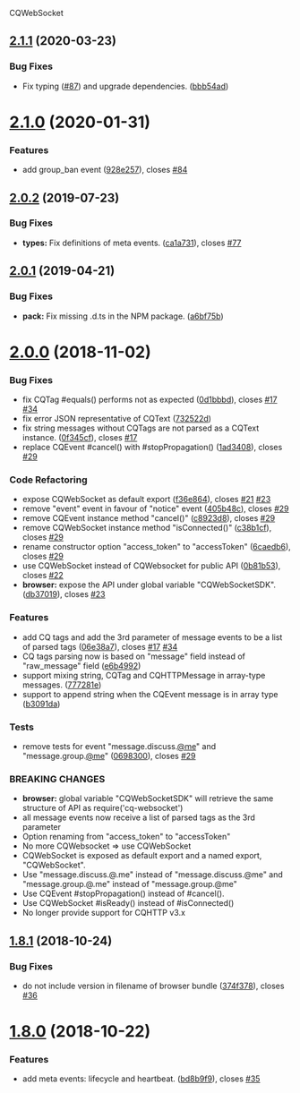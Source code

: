 CQWebSocket

## [2.1.1](https://github.com/momocow/node-cq-websocket/compare/v2.1.0...v2.1.1) (2020-03-23)


### Bug Fixes

* Fix typing ([#87](https://github.com/momocow/node-cq-websocket/issues/87)) and upgrade dependencies. ([bbb54ad](https://github.com/momocow/node-cq-websocket/commit/bbb54adc15a1e59d963f77e0111a56c0227473a3))

# [2.1.0](https://github.com/momocow/node-cq-websocket/compare/v2.0.2...v2.1.0) (2020-01-31)


### Features

* add group_ban event ([928e257](https://github.com/momocow/node-cq-websocket/commit/928e257)), closes [#84](https://github.com/momocow/node-cq-websocket/issues/84)

## [2.0.2](https://github.com/momocow/node-cq-websocket/compare/v2.0.1...v2.0.2) (2019-07-23)


### Bug Fixes

* **types:** Fix definitions of meta events. ([ca1a731](https://github.com/momocow/node-cq-websocket/commit/ca1a731)), closes [#77](https://github.com/momocow/node-cq-websocket/issues/77)

## [2.0.1](https://github.com/momocow/node-cq-websocket/compare/v2.0.0...v2.0.1) (2019-04-21)


### Bug Fixes

* **pack:** Fix missing .d.ts in the NPM package. ([a6bf75b](https://github.com/momocow/node-cq-websocket/commit/a6bf75b))

# [2.0.0](https://github.com/momocow/node-cq-websocke/compare/v1.8.1...v2.0.0) (2018-11-02)


### Bug Fixes

* fix CQTag #equals() performs not as expected ([0d1bbbd](https://github.com/momocow/node-cq-websocke/commit/0d1bbbd)), closes [#17](https://github.com/momocow/node-cq-websocke/issues/17) [#34](https://github.com/momocow/node-cq-websocke/issues/34)
* fix error JSON representative of CQText ([732522d](https://github.com/momocow/node-cq-websocke/commit/732522d))
* fix string messages without CQTags are not parsed as a CQText instance. ([0f345cf](https://github.com/momocow/node-cq-websocke/commit/0f345cf)), closes [#17](https://github.com/momocow/node-cq-websocke/issues/17)
* replace CQEvent #cancel() with #stopPropagation() ([1ad3408](https://github.com/momocow/node-cq-websocke/commit/1ad3408)), closes [#29](https://github.com/momocow/node-cq-websocke/issues/29)


### Code Refactoring

* expose CQWebSocket as default export ([f36e864](https://github.com/momocow/node-cq-websocke/commit/f36e864)), closes [#21](https://github.com/momocow/node-cq-websocke/issues/21) [#23](https://github.com/momocow/node-cq-websocke/issues/23)
* remove "event" event in favour of "notice" event ([405b48c](https://github.com/momocow/node-cq-websocke/commit/405b48c)), closes [#29](https://github.com/momocow/node-cq-websocke/issues/29)
* remove CQEvent instance method "cancel()" ([c8923d8](https://github.com/momocow/node-cq-websocke/commit/c8923d8)), closes [#29](https://github.com/momocow/node-cq-websocke/issues/29)
* remove CQWebSocket instance method "isConnected()" ([c38b1cf](https://github.com/momocow/node-cq-websocke/commit/c38b1cf)), closes [#29](https://github.com/momocow/node-cq-websocke/issues/29)
* rename constructor option "access_token" to "accessToken" ([6caedb6](https://github.com/momocow/node-cq-websocke/commit/6caedb6)), closes [#29](https://github.com/momocow/node-cq-websocke/issues/29)
* use CQWebSocket instead of CQWebsocket for public API ([0b81b53](https://github.com/momocow/node-cq-websocke/commit/0b81b53)), closes [#22](https://github.com/momocow/node-cq-websocke/issues/22)
* **browser:** expose the API under global variable "CQWebSocketSDK". ([db37019](https://github.com/momocow/node-cq-websocke/commit/db37019)), closes [#23](https://github.com/momocow/node-cq-websocke/issues/23)


### Features

* add CQ tags and add the 3rd parameter of message events to be a list of parsed tags ([06e38a7](https://github.com/momocow/node-cq-websocke/commit/06e38a7)), closes [#17](https://github.com/momocow/node-cq-websocke/issues/17) [#34](https://github.com/momocow/node-cq-websocke/issues/34)
* CQ tags parsing now is based on "message" field instead of "raw_message" field ([e6b4992](https://github.com/momocow/node-cq-websocke/commit/e6b4992))
* support mixing string, CQTag and CQHTTPMessage in array-type messages. ([777281e](https://github.com/momocow/node-cq-websocke/commit/777281e))
* support to append string when the CQEvent message is in array type ([b3091da](https://github.com/momocow/node-cq-websocke/commit/b3091da))


### Tests

* remove tests for event "message.discuss.[@me](https://github.com/me)" and "message.group.[@me](https://github.com/me)" ([0698300](https://github.com/momocow/node-cq-websocke/commit/0698300)), closes [#29](https://github.com/momocow/node-cq-websocke/issues/29)


### BREAKING CHANGES

* **browser:** global variable "CQWebSocketSDK" will retrieve the same structure of API as
require('cq-websocket')
* all message events now receive a list of parsed tags as the 3rd parameter
* Option renaming from "access_token" to "accessToken"
* No more CQWebsocket => use CQWebSocket
* CQWebSocket is exposed as default export and a named export, "CQWebSocket".
* Use "message.discuss.@.me" instead of "message.discuss.@me" and
"message.group.@.me" instead of "message.group.@me"
* Use CQEvent #stopPropagation() instead of #cancel().
* Use CQWebSocket #isReady() instead of #isConnected()
* No longer provide support for CQHTTP v3.x

## [1.8.1](https://github.com/momocow/node-cq-websocket/compare/v1.8.0...v1.8.1) (2018-10-24)


### Bug Fixes

* do not include version in filename of browser bundle ([374f378](https://github.com/momocow/node-cq-websocket/commit/374f378)), closes [#36](https://github.com/momocow/node-cq-websocket/issues/36)

# [1.8.0](https://github.com/momocow/node-cq-websocket/compare/v1.7.0...v1.8.0) (2018-10-22)


### Features

* add meta events: lifecycle and heartbeat. ([bd8b9f9](https://github.com/momocow/node-cq-websocket/commit/bd8b9f9)), closes [#35](https://github.com/momocow/node-cq-websocket/issues/35)
